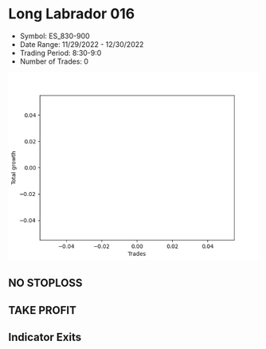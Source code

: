 # Long Labrador 016 
- Symbol: ES_830-900
- Date Range: 11/29/2022 - 12/30/2022
- Trading Period: 8:30-9:0
- Number of Trades: 0

![Plot](LongLabrador016ES_830-900.png)
## NO STOPLOSS














## TAKE PROFIT











## Indicator Exits

